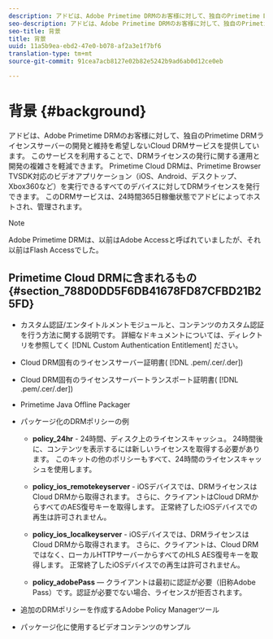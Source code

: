 ```yaml
---
description: アドビは、Adobe Primetime DRMのお客様に対して、独自のPrimetime DRMライセンスサーバーの開発と維持を希望しないCloud DRMサービスを提供しています。 このサービスを利用することで、DRMライセンスの発行に関する運用と開発の複雑さを軽減できます。 Primetime Cloud DRMは、Primetime Browser TVSDK対応のビデオアプリケーション（iOS、Android、デスクトップ、Xbox360など）を実行できるすべてのデバイスに対してDRMライセンスを発行できます。 このDRMサービスは、24時間365日稼働状態でアドビによってホストされ、管理されます。
seo-description: アドビは、Adobe Primetime DRMのお客様に対して、独自のPrimetime DRMライセンスサーバーの開発と維持を希望しないCloud DRMサービスを提供しています。 このサービスを利用することで、DRMライセンスの発行に関する運用と開発の複雑さを軽減できます。 Primetime Cloud DRMは、Primetime Browser TVSDK対応のビデオアプリケーション（iOS、Android、デスクトップ、Xbox360など）を実行できるすべてのデバイスに対してDRMライセンスを発行できます。 このDRMサービスは、24時間365日稼働状態でアドビによってホストされ、管理されます。
seo-title: 背景
title: 背景
uuid: 11a5b9ea-ebd2-47e0-b078-af2a3e1f7bf6
translation-type: tm+mt
source-git-commit: 91cea7acb8127e02b82e5242b9ad6ab0d12ce0eb

---
```



# 背景 {#background}

アドビは、Adobe Primetime DRMのお客様に対して、独自のPrimetime DRMライセンスサーバーの開発と維持を希望しないCloud DRMサービスを提供しています。 このサービスを利用することで、DRMライセンスの発行に関する運用と開発の複雑さを軽減できます。 Primetime Cloud DRMは、Primetime Browser TVSDK対応のビデオアプリケーション（iOS、Android、デスクトップ、Xbox360など）を実行できるすべてのデバイスに対してDRMライセンスを発行できます。 このDRMサービスは、24時間365日稼働状態でアドビによってホストされ、管理されます。

>[!NOTE]
>
>Adobe Primetime DRMは、以前はAdobe Accessと呼ばれていましたが、それ以前はFlash Accessでした。

## Primetime Cloud DRMに含まれるもの {#section_788D0DD5F6DB41678FD87CFBD21B25FD}

* カスタム認証/エンタイトルメントモジュールと、コンテンツのカスタム認証を行う方法に関する説明です。 詳細なドキュメントについては、ディレクトリを参照してく [!DNL Custom Authentication Entitlement] ださい。
* Cloud DRM固有のライセンスサーバー証明書( [!DNL .pem/.cer/.der])

* Cloud DRM固有のライセンスサーバートランスポート証明書( [!DNL .pem/.cer/.der])

* Primetime Java Offline Packager
* パッケージ化のDRMポリシーの例

   * **policy_24hr** - 24時間、ディスク上のライセンスキャッシュ。 24時間後に、コンテンツを表示するには新しいライセンスを取得する必要があります。 このキットの他のポリシーもすべて、24時間のライセンスキャッシュを使用します。
   * **policy_ios_remotekeyserver** - iOSデバイスでは、DRMライセンスはCloud DRMから取得されます。 さらに、クライアントはCloud DRMからすべてのAES復号キーを取得します。 正常終了したiOSデバイスでの再生は許可されません。

   * **policy_ios_localkeyserver** - iOSデバイスでは、DRMライセンスはCloud DRMから取得されます。 さらに、クライアントは、Cloud DRMではなく、ローカルHTTPサーバーからすべてのHLS AES復号キーを取得します。 正常終了したiOSデバイスでの再生は許可されません。

   * **policy_adobePass** — クライアントは最初に認証が必要（旧称Adobe Pass）です。認証が必要でない場合、ライセンスが拒否されます。

* 追加のDRMポリシーを作成するAdobe Policy Managerツール
* パッケージ化に使用するビデオコンテンツのサンプル

